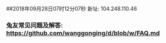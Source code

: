 ##2018年09月28日07时12分07秒 新址: 104.248.110.46
### 兔友常见问题及解答: https://github.com/wanggonging/d/blob/w/FAQ.md
